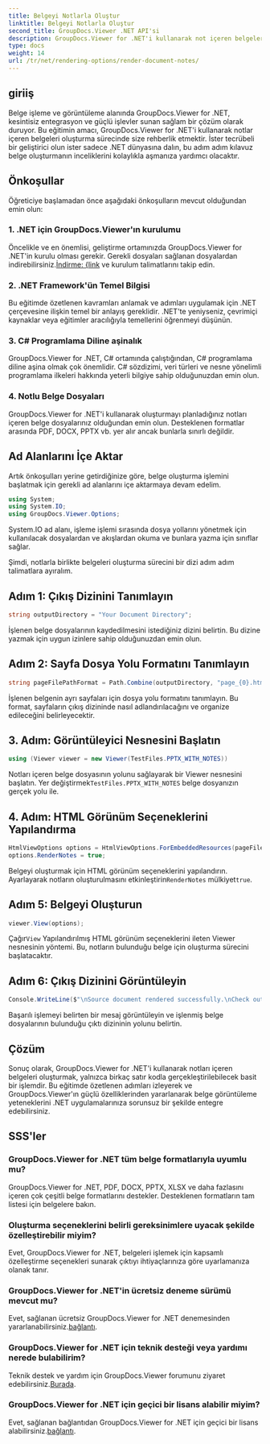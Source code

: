 ```yaml
---
title: Belgeyi Notlarla Oluştur
linktitle: Belgeyi Notlarla Oluştur
second_title: GroupDocs.Viewer .NET API'si
description: GroupDocs.Viewer for .NET'i kullanarak not içeren belgeleri nasıl oluşturacağınızı öğrenin. .NET uygulamalarınızla kusursuz entegrasyon için adım adım eğitim.
type: docs
weight: 14
url: /tr/net/rendering-options/render-document-notes/
---
```

## giriiş
Belge işleme ve görüntüleme alanında GroupDocs.Viewer for .NET, kesintisiz entegrasyon ve güçlü işlevler sunan sağlam bir çözüm olarak duruyor. Bu eğitimin amacı, GroupDocs.Viewer for .NET'i kullanarak notlar içeren belgeleri oluşturma sürecinde size rehberlik etmektir. İster tecrübeli bir geliştirici olun ister sadece .NET dünyasına dalın, bu adım adım kılavuz belge oluşturmanın inceliklerini kolaylıkla aşmanıza yardımcı olacaktır.
## Önkoşullar
Öğreticiye başlamadan önce aşağıdaki önkoşulların mevcut olduğundan emin olun:
### 1. .NET için GroupDocs.Viewer'ın kurulumu
 Öncelikle ve en önemlisi, geliştirme ortamınızda GroupDocs.Viewer for .NET'in kurulu olması gerekir. Gerekli dosyaları sağlanan dosyalardan indirebilirsiniz.[İndirme: {link](https://releases.groupdocs.com/viewer/net/) ve kurulum talimatlarını takip edin.
### 2. .NET Framework'ün Temel Bilgisi
Bu eğitimde özetlenen kavramları anlamak ve adımları uygulamak için .NET çerçevesine ilişkin temel bir anlayış gereklidir. .NET'te yeniyseniz, çevrimiçi kaynaklar veya eğitimler aracılığıyla temellerini öğrenmeyi düşünün.
### 3. C# Programlama Diline aşinalık
GroupDocs.Viewer for .NET, C# ortamında çalıştığından, C# programlama diline aşina olmak çok önemlidir. C# sözdizimi, veri türleri ve nesne yönelimli programlama ilkeleri hakkında yeterli bilgiye sahip olduğunuzdan emin olun.
### 4. Notlu Belge Dosyaları
GroupDocs.Viewer for .NET'i kullanarak oluşturmayı planladığınız notları içeren belge dosyalarınız olduğundan emin olun. Desteklenen formatlar arasında PDF, DOCX, PPTX vb. yer alır ancak bunlarla sınırlı değildir.

## Ad Alanlarını İçe Aktar
Artık önkoşulları yerine getirdiğinize göre, belge oluşturma işlemini başlatmak için gerekli ad alanlarını içe aktarmaya devam edelim.

```csharp
using System;
using System.IO;
using GroupDocs.Viewer.Options;
```
System.IO ad alanı, işleme işlemi sırasında dosya yollarını yönetmek için kullanılacak dosyalardan ve akışlardan okuma ve bunlara yazma için sınıflar sağlar.

Şimdi, notlarla birlikte belgeleri oluşturma sürecini bir dizi adım adım talimatlara ayıralım.
## Adım 1: Çıkış Dizinini Tanımlayın
```csharp
string outputDirectory = "Your Document Directory";
```
İşlenen belge dosyalarının kaydedilmesini istediğiniz dizini belirtin. Bu dizine yazmak için uygun izinlere sahip olduğunuzdan emin olun.
## Adım 2: Sayfa Dosya Yolu Formatını Tanımlayın
```csharp
string pageFilePathFormat = Path.Combine(outputDirectory, "page_{0}.html");
```
İşlenen belgenin ayrı sayfaları için dosya yolu formatını tanımlayın. Bu format, sayfaların çıkış dizininde nasıl adlandırılacağını ve organize edileceğini belirleyecektir.
## 3. Adım: Görüntüleyici Nesnesini Başlatın
```csharp
using (Viewer viewer = new Viewer(TestFiles.PPTX_WITH_NOTES))
```
 Notları içeren belge dosyasının yolunu sağlayarak bir Viewer nesnesini başlatın. Yer değiştirmek`TestFiles.PPTX_WITH_NOTES` belge dosyanızın gerçek yolu ile.
## 4. Adım: HTML Görünüm Seçeneklerini Yapılandırma
```csharp
HtmlViewOptions options = HtmlViewOptions.ForEmbeddedResources(pageFilePathFormat);
options.RenderNotes = true;
```
 Belgeyi oluşturmak için HTML görünüm seçeneklerini yapılandırın. Ayarlayarak notların oluşturulmasını etkinleştirin`RenderNotes` mülkiyet`true`.
## Adım 5: Belgeyi Oluşturun
```csharp
viewer.View(options);
```
 Çağır`View` Yapılandırılmış HTML görünüm seçeneklerini ileten Viewer nesnesinin yöntemi. Bu, notların bulunduğu belge için oluşturma sürecini başlatacaktır.
## Adım 6: Çıkış Dizinini Görüntüleyin
```csharp
Console.WriteLine($"\nSource document rendered successfully.\nCheck output in {outputDirectory}.");
```
Başarılı işlemeyi belirten bir mesaj görüntüleyin ve işlenmiş belge dosyalarının bulunduğu çıktı dizininin yolunu belirtin.

## Çözüm
Sonuç olarak, GroupDocs.Viewer for .NET'i kullanarak notları içeren belgeleri oluşturmak, yalnızca birkaç satır kodla gerçekleştirilebilecek basit bir işlemdir. Bu eğitimde özetlenen adımları izleyerek ve GroupDocs.Viewer'ın güçlü özelliklerinden yararlanarak belge görüntüleme yeteneklerini .NET uygulamalarınıza sorunsuz bir şekilde entegre edebilirsiniz.
## SSS'ler
### GroupDocs.Viewer for .NET tüm belge formatlarıyla uyumlu mu?
GroupDocs.Viewer for .NET, PDF, DOCX, PPTX, XLSX ve daha fazlasını içeren çok çeşitli belge formatlarını destekler. Desteklenen formatların tam listesi için belgelere bakın.
### Oluşturma seçeneklerini belirli gereksinimlere uyacak şekilde özelleştirebilir miyim?
Evet, GroupDocs.Viewer for .NET, belgeleri işlemek için kapsamlı özelleştirme seçenekleri sunarak çıktıyı ihtiyaçlarınıza göre uyarlamanıza olanak tanır.
### GroupDocs.Viewer for .NET'in ücretsiz deneme sürümü mevcut mu?
 Evet, sağlanan ücretsiz GroupDocs.Viewer for .NET denemesinden yararlanabilirsiniz.[bağlantı](https://releases.groupdocs.com/).
### GroupDocs.Viewer for .NET için teknik desteği veya yardımı nerede bulabilirim?
 Teknik destek ve yardım için GroupDocs.Viewer forumunu ziyaret edebilirsiniz.[Burada](https://forum.groupdocs.com/c/viewer/9).
### GroupDocs.Viewer for .NET için geçici bir lisans alabilir miyim?
 Evet, sağlanan bağlantıdan GroupDocs.Viewer for .NET için geçici bir lisans alabilirsiniz.[bağlantı](https://purchase.groupdocs.com/temporary-license/).